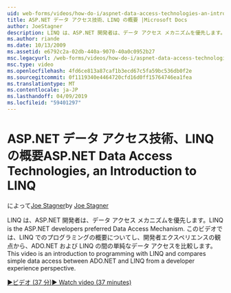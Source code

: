 ```yaml
---
uid: web-forms/videos/how-do-i/aspnet-data-access-technologies-an-introduction-to-linq
title: ASP.NET データ アクセス技術、LINQ の概要 |Microsoft Docs
author: JoeStagner
description: LINQ は、ASP.NET 開発者は、データ アクセス メカニズムを優先します。 このビデオでは、LINQ でのプログラミングの概要についてし、単純なデータ アクセス betwee を比較しています.
ms.author: riande
ms.date: 10/13/2009
ms.assetid: e6792c2a-02db-440a-9070-40a0c0952b27
msc.legacyurl: /web-forms/videos/how-do-i/aspnet-data-access-technologies-an-introduction-to-linq
msc.type: video
ms.openlocfilehash: 4fd6ce813a87caf1b3ecd67c5fa59bc536db0f2e
ms.sourcegitcommit: 0f1119340e4464720cfd16d0ff15764746ea1fea
ms.translationtype: MT
ms.contentlocale: ja-JP
ms.lasthandoff: 04/09/2019
ms.locfileid: "59401297"
---
```

# <a name="aspnet-data-access-technologies-an-introduction-to-linq"></a><span data-ttu-id="27ed9-104">ASP.NET データ アクセス技術、LINQ の概要</span><span class="sxs-lookup"><span data-stu-id="27ed9-104">ASP.NET Data Access Technologies, an Introduction to LINQ</span></span>

<span data-ttu-id="27ed9-105">によって[Joe Stagner](https://github.com/JoeStagner)</span><span class="sxs-lookup"><span data-stu-id="27ed9-105">by [Joe Stagner](https://github.com/JoeStagner)</span></span>

<span data-ttu-id="27ed9-106">LINQ は、ASP.NET 開発者は、データ アクセス メカニズムを優先します。</span><span class="sxs-lookup"><span data-stu-id="27ed9-106">LINQ is the ASP.NET developers preferred Data Access Mechanism.</span></span> <span data-ttu-id="27ed9-107">このビデオでは、LINQ でのプログラミングの概要についてし、開発者エクスペリエンスの観点から、ADO.NET および LINQ の間の単純なデータ アクセスを比較します。</span><span class="sxs-lookup"><span data-stu-id="27ed9-107">This video is an introduction to programming with LINQ and compares simple data access between ADO.NET and LINQ from a developer experience perspective.</span></span>

[<span data-ttu-id="27ed9-108">&#9654;ビデオ (37 分)</span><span class="sxs-lookup"><span data-stu-id="27ed9-108">&#9654; Watch video (37 minutes)</span></span>](https://channel9.msdn.com/Blogs/ASP-NET-Site-Videos/aspnet-data-access-technologies-an-introduction-to-linq)
